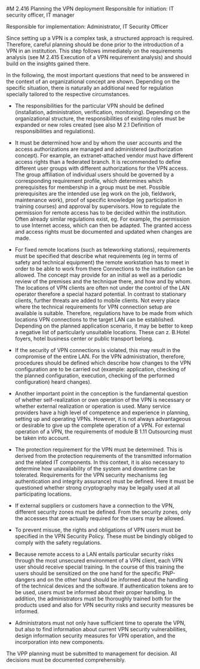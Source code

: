 #M 2.416 Planning the VPN deployment
Responsible for initiation: IT security officer, IT manager

Responsible for implementation: Administrator, IT Security Officer

Since setting up a VPN is a complex task, a structured approach is required. Therefore, careful planning should be done prior to the introduction of a VPN in an institution. This step follows immediately on the requirements analysis (see M 2.415 Execution of a VPN requirement analysis) and should build on the insights gained there.

In the following, the most important questions that need to be answered in the context of an organizational concept are shown. Depending on the specific situation, there is naturally an additional need for regulation specially tailored to the respective circumstances.

* The responsibilities for the particular VPN should be defined (installation, administration, verification, monitoring). Depending on the organizational structure, the responsibilities of existing roles must be expanded or new roles created (see also M 2.1 Definition of responsibilities and regulations).


* It must be determined how and by whom the user accounts and the access authorizations are managed and administered (authorization concept). For example, an extranet-attached vendor must have different access rights than a federated branch. It is recommended to define different user groups with different authorizations for the VPN access. The group affiliation of individual users should be governed by a corresponding requirement profile, which determines which prerequisites for membership in a group must be met. Possible prerequisites are the intended use (eg work on the job, fieldwork, maintenance work), proof of specific knowledge (eg participation in training courses) and approval by supervisors. How to regulate the permission for remote access has to be decided within the institution. Often already similar regulations exist, eg. For example, the permission to use Internet access, which can then be adapted. The granted access and access rights must be documented and updated when changes are made.


* For fixed remote locations (such as teleworking stations), requirements must be specified that describe what requirements (eg in terms of safety and technical equipment) the remote workstation has to meet in order to be able to work from there Connections to the institution can be allowed. The concept may provide for an initial as well as a periodic review of the premises and the technique there, and how and by whom. The locations of VPN clients are often not under the control of the LAN operator therefore a special hazard potential. In contrast to stationary clients, further threats are added to mobile clients. Not every place where the technical requirements for VPN connection setup are available is suitable. Therefore, regulations have to be made from which locations VPN connections to the target LAN can be established. Depending on the planned application scenario, it may be better to keep a negative list of particularly unsuitable locations. These can z. B.Hotel foyers, hotel business center or public transport belong.


* If the security of VPN connections is violated, this may result in the compromise of the entire LAN. For the VPN administration, therefore, procedures should be defined which describe how changes to the VPN configuration are to be carried out (example: application, checking of the planned configuration, execution, checking of the performed configuration) heard changes).


* Another important point in the conception is the fundamental question of whether self-realization or own operation of the VPN is necessary or whether external realization or operation is used. Many service providers have a high level of competence and experience in planning, setting up and operating VPNs. However, it is not always advantageous or desirable to give up the complete operation of a VPN. For external operation of a VPN, the requirements of module B 1.11 Outsourcing must be taken into account.
* The protection requirement for the VPN must be determined. This is derived from the protection requirements of the transmitted information and the related IT components. In this context, it is also necessary to determine how unavailability of the system and downtime can be tolerated. Requirements for the VPN security mechanisms (eg authentication and integrity assurance) must be defined. Here it must be questioned whether strong cryptography may be legally used at all participating locations.


* If external suppliers or customers have a connection to the VPN, different security zones must be defined. From the security zones, only the accesses that are actually required for the users may be allowed.


* To prevent misuse, the rights and obligations of VPN users must be specified in the VPN Security Policy. These must be bindingly obliged to comply with the safety regulations.


* Because remote access to a LAN entails particular security risks through the most unsecured environment of a VPN client, each VPN user should receive special training. In the course of this training the users should be sensitized on the one hand for the specific PNP-dangers and on the other hand should be informed about the handling of the technical devices and the software. If authentication tokens are to be used, users must be informed about their proper handling. In addition, the administrators must be thoroughly trained both for the products used and also for VPN security risks and security measures be informed.
* Administrators must not only have sufficient time to operate the VPN, but also to find information about current VPN security vulnerabilities, design information security measures for VPN operation, and the incorporation into new components.


The VPP planning must be submitted to management for decision. All decisions must be documented comprehensibly.



